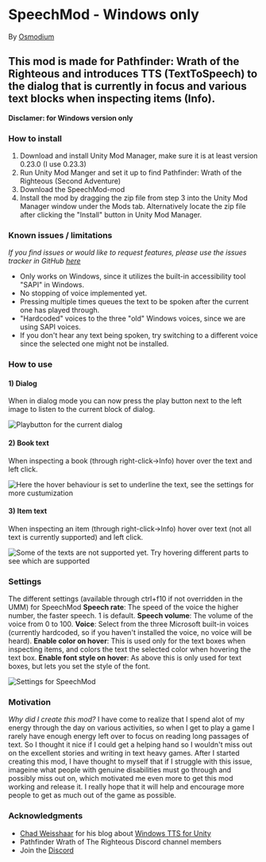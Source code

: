 # SpeechMod - Windows only
By [Osmodium](https://github.com/Osmodium)

## This mod is made for Pathfinder: Wrath of the Righteous and introduces TTS (TextToSpeech) to the dialog that is currently in focus and various text blocks when inspecting items (Info).

**Disclamer: for Windows version only**

### How to install

 1. Download and install Unity Mod Manager, make sure it is at least version 0.23.0 (I use 0.23.3)
 2. Run Unity Mod Manger and set it up to find Pathfinder: Wrath of the Righteous (Second Adventure)
 3. Download the SpeechMod-mod
 4. Install the mod by dragging the zip file from step 3 into the Unity Mod Manager window under the Mods tab. Alternatively locate the zip file after clicking the "Install" button in Unity Mod Manager.

### Known issues / limitations

*If you find issues or would like to request features, please use the issues tracker in GitHub [here](https://github.com/Osmodium/PathfinderTextToSpeechMod/issues)*

 - Only works on Windows, since it utilizes the built-in accessibility tool "SAPI" in Windows.
 - No stopping of voice implemented yet.
 - Pressing multiple times queues the text to be spoken after the current one has played through.
 - "Hardcoded" voices to the three "old" Windows voices, since we are using SAPI voices.
 - If you don't hear any text being spoken, try switching to a different voice since the selected one might not be installed.

### How to use

#### 1) Dialog 
When in dialog mode you can now press the play button next to the left image to listen to the current block of dialog.

![Playbutton for the current dialog](http://www.dashvoid.com/speechmod/playbutton_dialog.png)

#### 2) Book text
When inspecting a book (through right-click->Info) hover over the text and left click.

![Here the hover behaviour is set to underline the text, see the settings for more custumization](http://www.dashvoid.com/speechmod/booktext.png)

#### 3) Item text
When inspecting an item (through right-click->Info) hover over text (not all text is currently supported) and left click.

![Some of the texts are not supported yet. Try hovering different parts to see which are supported](http://www.dashvoid.com/speechmod/itemtext.png)

### Settings
The different settings (available through ctrl+f10 if not overridden in the UMM) for SpeechMod
**Speech rate**: The speed of the voice the higher number, the faster speech. 1 is default.
**Speech volume**: The volume of the voice from 0 to 100.
**Voice**: Select from the three Microsoft built-in voices (currently hardcoded, so if you haven't installed the voice, no voice will be heard).
**Enable color on hover**: This is used only for the text boxes when inspecting items, and colors the text the selected color when hovering the text box.
**Enable font style on hover**: As above this is only used for text boxes, but lets you set the style of the font.

![Settings for SpeechMod](http://www.dashvoid.com/speechmod/settings.png)

### Motivation
*Why did I create this mod?*
I have come to realize that I spend alot of my energy through the day on various activities, so when I get to play a game I rarely have enough energy left over to focus on reading long passages of text. So I thought it nice if I could get a helping hand so I wouldn't miss out on the excellent stories and writing in text heavy games.
After I started creating this mod, I have thought to myself that if I struggle with this issue, imageine what people with genuine disabilities must go through and possibly miss out on, which motivated me even more to get this mod working and release it. I really hope that it will help and encourage more people to get as much out of the game as possible.

### Acknowledgments
- [Chad Weisshaar](https://chadweisshaar.com/blog/author/wp_admin/) for his blog about [Windows TTS for Unity](https://chadweisshaar.com/blog/2015/07/02/microsoft-speech-for-unity/)
- Pathfinder Wrath of The Righteous Discord channel members
- Join the [Discord](https://discord.gg/EFWq7rJFNN)